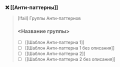 ### ❌ [[Анти‐паттерны]]

> [!fail] Группы Анти-паттернов
> ### <Название группы>
>
> - [ ] [[Шаблон Анти-паттерна 1]]
> - [ ] [[Шаблон Анти-паттерна 1 без описания]]
> - [ ] [[Шаблон Анти-паттерна 2]]
> - [ ] [[Шаблон Анти-паттерна 2 без описания]]
